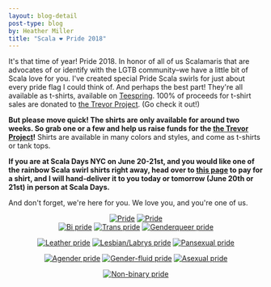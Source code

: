 ```yaml
---
layout: blog-detail
post-type: blog
by: Heather Miller
title: "Scala ❤️ Pride 2018"
---
```


It's that time of year! Pride 2018. In honor of all of us Scalamaris that are advocates of or identify with the LGTB community–we have a little bit of Scala love for you. I've created special Pride Scala swirls for just about every pride flag I could think of. And perhaps the best part! They're all available as t-shirts, available on [Teespring](http://teespring.com). 100% of proceeds for t-shirt sales are donated to [the Trevor Project](https://www.thetrevorproject.org/). (Go check it out!)

**But please move quick! The shirts are only available for around two weeks. So grab one or a few and help us raise funds for the [the Trevor Project](https://www.thetrevorproject.org/)!** Shirts are available in many colors and styles, and come as t-shirts or tank tops.

**If you are at Scala Days NYC on June 20-21st, and you would like one of the rainbow Scala swirl shirts right away, head over to [this page](http://scalacentershop.com/) to pay for a shirt, and I will hand-deliver it to you today or tomorrow (June 20th or 21st) in person at Scala Days.**

And don't forget, we're here for you. We love you, and you're one of us.

<center>
<a href="https://teespring.com/scala-pride-2018"><img style="max-height: 380px; max-width: 319px;" src="{{ site.baseurl }}/resources/img/01-pride.jpg" alt="Pride"></a>
<a href="https://teespring.com/scala-pride-2018"><img style="max-height: 380px; max-width: 283px;" src="{{ site.baseurl }}/resources/img/01-pride-womens.jpg" alt="Pride"></a>
</center>

<center>
<a href="https://teespring.com/scala-pride-bi-pride"><img style="max-height: 270px; max-width: 227px;" src="{{ site.baseurl }}/resources/img/02-bi.jpg" alt="Bi pride"></a>
<a href="https://teespring.com/scala-pride-trans-pride"><img style="max-height: 270px; max-width: 227px;" src="{{ site.baseurl }}/resources/img/03-trans.jpg" alt="Trans pride"></a>
<a href="https://teespring.com/scala-pride-genderqueer-pride"><img style="max-height: 270px; max-width: 227px;" src="{{ site.baseurl }}/resources/img/04-genderqueer.jpg" alt="Genderqueer pride"></a>

<a href="https://teespring.com/scala-pride"><img style="max-height: 270px; max-width: 227px;" src="{{ site.baseurl }}/resources/img/05-leather.jpg" alt="Leather pride"></a>
<a href="https://teespring.com/scala-lesbian-labrys-pride"><img style="max-height: 270px; max-width: 227px;" src="{{ site.baseurl }}/resources/img/06-lesbian-labrys.jpg" alt="Lesbian/Labrys pride"></a>
<a href="https://teespring.com/scala-pride-pansexual-pride"><img style="max-height: 270px; max-width: 227px;" src="{{ site.baseurl }}/resources/img/07-pan.jpg" alt="Pansexual pride"></a>

<a href="https://teespring.com/scala-agender-pride"><img style="max-height: 270px; max-width: 227px;" src="{{ site.baseurl }}/resources/img/08-agender.jpg" alt="Agender pride"></a>
<a href="https://teespring.com/scala-gender-fluid-prid"><img style="max-height: 270px; max-width: 227px;" src="{{ site.baseurl }}/resources/img/09-gender-fluid.jpg" alt="Gender-fluid pride"></a>
<a href="https://teespring.com/scala-asexual-pride"><img style="max-height: 270px; max-width: 227px;" src="{{ site.baseurl }}/resources/img/10-asexual.jpg" alt="Asexual pride"></a>

<a href="https://teespring.com/scala-non-binary-pride"><img style="max-height: 270px; max-width: 227px;" src="{{ site.baseurl }}/resources/img/11-non-binary.jpg" alt="Non-binary pride"></a>
</center>
